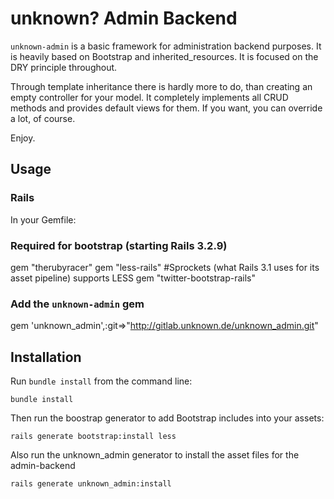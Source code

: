 # unknown? Admin Backend
`unknown-admin` is a basic framework for administration backend purposes. It is heavily based on Bootstrap and inherited_resources.
It is focused on the DRY principle throughout.

Through template inheritance there is hardly more to do, than creating an empty controller for your model.
It completely implements all CRUD methods and provides default views for them.
If you want, you can override a lot, of course.


Enjoy.

## Usage

### Rails

In your Gemfile:

### Required for bootstrap (starting Rails 3.2.9)
  gem "therubyracer"
  gem "less-rails" #Sprockets (what Rails 3.1 uses for its asset pipeline) supports LESS
  gem "twitter-bootstrap-rails"
### Add the `unknown-admin` gem
  gem 'unknown_admin',:git=>"http://gitlab.unknown.de/unknown_admin.git"


## Installation

Run `bundle install` from the command line:

    bundle install

Then run the boostrap generator to add Bootstrap includes into your assets:

    rails generate bootstrap:install less

Also run the unknown_admin generator to install the asset files for the admin-backend

    rails generate unknown_admin:install